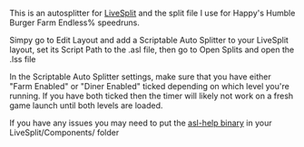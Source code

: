 This is an autosplitter for [LiveSplit](https://livesplit.org/) and the split file I use for Happy's Humble Burger Farm Endless% speedruns. 

Simpy go to Edit Layout and add a Scriptable Auto Splitter to your LiveSplit layout, set its Script Path to the .asl file, then go to Open Splits and open the .lss file

In the Scriptable Auto Splitter settings, make sure that you have either "Farm Enabled" or "Diner Enabled" ticked depending on which level you're running. If you have both ticked then the timer will likely not work on a fresh game launch until both levels are loaded. 

If you have any issues you may need to put the [asl-help binary](https://github.com/just-ero/asl-help/blob/main/lib/asl-help) in your LiveSplit/Components/ folder
